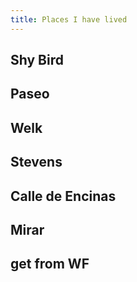 ```yaml
---
title: Places I have lived
---
```


## Shy Bird
## Paseo
## Welk
## Stevens
## Calle de Encinas
## Mirar
##
## get from WF
##
##
